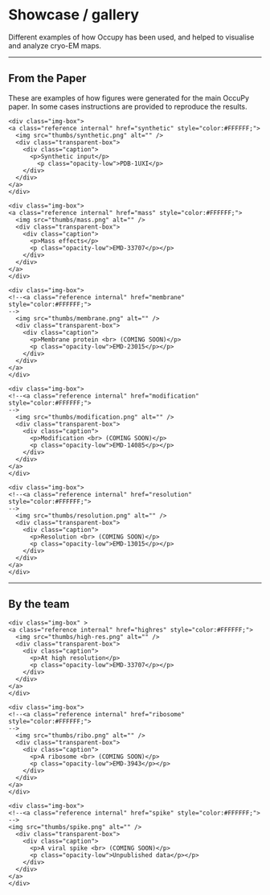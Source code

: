 # Showcase / gallery 

Different examples of how Occupy has been used, and helped to visualise and analyze cryo-EM maps. 

---

## From the Paper

These are examples of how figures were generated for the main OccuPy paper. In some cases instructions are provided 
to reproduce the results. 

<div class="gallery-image">

    <div class="img-box">
    <a class="reference internal" href="synthetic" style="color:#FFFFFF;">
      <img src="thumbs/synthetic.png" alt="" />
      <div class="transparent-box">
        <div class="caption">
          <p>Synthetic input</p>
            <p class="opacity-low">PDB-1UXI</p>
        </div>
      </div> 
    </a>
    </div>

    <div class="img-box">
    <a class="reference internal" href="mass" style="color:#FFFFFF;">
      <img src="thumbs/mass.png" alt="" />
      <div class="transparent-box">
        <div class="caption">
          <p>Mass effects</p>
          <p class="opacity-low">EMD-33707</p></p>
        </div>
      </div>    
    </a>
    </div>     

    <div class="img-box">
    <!--<a class="reference internal" href="membrane" style="color:#FFFFFF;">
    -->
      <img src="thumbs/membrane.png" alt="" />
      <div class="transparent-box">
        <div class="caption">
          <p>Membrane protein <br> (COMING SOON)</p>
          <p class="opacity-low">EMD-23015</p></p>
        </div>
      </div>    
    </a>
    </div>  

    <div class="img-box">
    <!--<a class="reference internal" href="modification" style="color:#FFFFFF;">
    -->
      <img src="thumbs/modification.png" alt="" />
      <div class="transparent-box">
        <div class="caption">
          <p>Modification <br> (COMING SOON)</p>
          <p class="opacity-low">EMD-14085</p></p>
        </div>
      </div>    
    </a>
    </div>   

    <div class="img-box">
    <!--<a class="reference internal" href="resolution" style="color:#FFFFFF;">
    -->
      <img src="thumbs/resolution.png" alt="" />
      <div class="transparent-box">
        <div class="caption">
          <p>Resolution <br> (COMING SOON)</p>
          <p class="opacity-low">EMD-13015</p></p>
        </div>
      </div>    
    </a>
    </div>  

</div>

---

## By the team 

<div class="gallery-image">

    <div class="img-box" >
    <a class="reference internal" href="highres" style="color:#FFFFFF;">
      <img src="thumbs/high-res.png" alt="" />
      <div class="transparent-box">
        <div class="caption">
          <p>At high resolution</p>
          <p class="opacity-low">EMD-33707</p></p>
        </div>
      </div>    
    </a>
    </div>  

    <div class="img-box">
    <!--<a class="reference internal" href="ribosome" style="color:#FFFFFF;">
    -->
      <img src="thumbs/ribo.png" alt="" />
      <div class="transparent-box">
        <div class="caption">
          <p>A ribosome <br> (COMING SOON)</p>
          <p class="opacity-low">EMD-3943</p></p>
        </div>
      </div>    
    </a>
    </div>  

    <div class="img-box">
    <!--<a class="reference internal" href="spike" style="color:#FFFFFF;">
    -->
    <img src="thumbs/spike.png" alt="" />
      <div class="transparent-box">
        <div class="caption">
          <p>A viral spike <br> (COMING SOON)</p>
          <p class="opacity-low">Unpublished data</p></p>
        </div>
      </div>    
    </a>
    </div>  

</div>


[//]: # (<div id="download_links"></div>)

[//]: # ()
[//]: # ([:fontawesome-solid-download: Download all examples in Python source code: gallery_python.zip]&#40;./gallery_python.zip&#41;{ .md-button .center})

[//]: # ()
[//]: # ([:fontawesome-solid-download: Download all examples in Jupyter notebooks: gallery_jupyter.zip]&#40;./gallery_jupyter.zip&#41;{ .md-button .center})

[//]: # ()
[//]: # ()
[//]: # ([Gallery generated by mkdocs-gallery]&#40;https://mkdocs-gallery.github.io&#41;{: .mkd-glr-signature })

